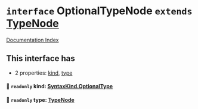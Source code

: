# `interface` OptionalTypeNode `extends` [TypeNode](../interface.TypeNode/README.md)

[Documentation Index](../README.md)

## This interface has

- 2 properties:
[kind](#-readonly-kind-syntaxkindoptionaltype),
[type](#-readonly-type-typenode)


#### 📄 `readonly` kind: [SyntaxKind.OptionalType](../enum.SyntaxKind/README.md#optionaltype--190)



#### 📄 `readonly` type: [TypeNode](../interface.TypeNode/README.md)



